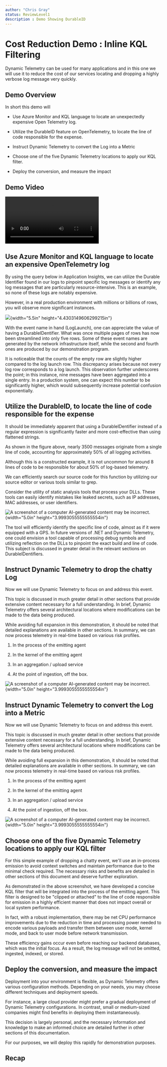 ```yaml
---
author: "Chris Gray"
status: ReviewLevel1
description : Demo Showing DurableID
---
```


# Cost Reduction Demo : Inline KQL Filtering

Dynamic Telemetry can be used for many applications and in this one we will use
it to reduce the cost of our services locating and dropping a highly verbose log
message very quickly.

## Demo Overview

In short this demo will

- Use Azure Monitor and KQL language to locate an unexpectedly expensive Open
  Telemetry log.

- Utilize the DurableID feature on OpenTelemetry, to locate the line of code
  responsible for the expense.

- Instruct Dynamic Telemetry to convert the Log into a Metric

- Choose one of the five Dynamic Telemetry locations to apply our KQL filter.

- Deploy the conversion, and measure the impact

## Demo Video

![type:video](../orig_media/DynamicTelemetry_CostSavings.mp4)

## Use Azure Monitor and KQL language to locate an expensive OpenTelemetry log

By using the query below in Application Insights, we can utilize the Durable
Identifier found in our logs to pinpoint specific log messages or identify any
log messages that are particularly resource-intensive. This is an example, so
none of these logs are notably expensive.

However, in a real production environment with millions or billions of rows, you
will observe more significant instances.

![](../orig_media/Demo.1.DurableID.SummarizeContrast.png){width="5.5in"
height="4.4303149606299215in"}

With the event name in hand (LogLaunch), one can appreciate the value of having
a DurableIDentifier. What was once multiple pages of rows has now been
streamlined into only five rows. Some of these event names are generated by the
network infrastructure itself, while the second and fourth ones are produced by
our demonstration program.

It is noticeable that the counts of the empty row are slightly higher compared
to the log launch row. This discrepancy arises because not every log row
corresponds to a log launch. This observation further underscores the point; in
this instance, nine messages have been aggregated into a single entry. In a
production system, one can expect this number to be significantly higher, which
would subsequently increase potential confusion exponentially.

## Utilize the DurableID, to locate the line of code responsible for the expense

It should be immediately apparent that using a DurableIDentifier instead of a
regular expression is significantly faster and more cost-effective than using
flattened strings.

As shown in the figure above, nearly 3500 messages originate from a single line
of code, accounting for approximately 50% of all logging activities.

Although this is a constructed example, it is not uncommon for around 8 lines of
code to be responsible for about 50% of log-based telemetry.

We can efficiently search our source code for this function by utilizing our
source editor or various tools similar to grep.

Consider the utility of static analysis tools that process your DLLs. These
tools can easily identify mistakes like leaked secrets, such as IP addresses,
MAC addresses, or user identifiers.

![A screenshot of a computer AI-generated content may be incorrect.](../orig_media/Demo.1.DurableID.Searching.png){width="5.0in"
height="3.9993055555555554in"}

The tool will efficiently identify the specific line of code, almost as if it
were equipped with a GPS. In future versions of .NET and Dynamic Telemetry, one
could envision a tool capable of processing debug symbols and utilizing
reflection on the DLLs to pinpoint the exact build and line of code. This
subject is discussed in greater detail in the relevant sections on
DurableIDentifiers.

## Instruct Dynamic Telemetry to drop the chatty Log

Now we will use Dynamic Telemetry to focus on and address this event.

This topic is discussed in much greater detail in other sections that provide
extensive content necessary for a full understanding. In brief, Dynamic
Telemetry offers several architectural locations where modifications can be made
to the data being produced.

While avoiding full expansion in this demonstration, it should be noted that
detailed explanations are available in other sections. In summary, we can now
process telemetry in real-time based on various risk profiles.

1. In the process of the emitting agent

1. In the kernel of the emitting agent

1. In an aggregation / upload service

1. At the point of ingestion, off the box.

![A screenshot of a computer AI-generated content may be incorrect.](../orig_media/Demo.1.DurableID.Contrast.ShowLogDrop.png){width="5.0in"
height="3.9993055555555554in"}

## Instruct Dynamic Telemetry to convert the Log into a Metric

Now we will use Dynamic Telemetry to focus on and address this event.

This topic is discussed in much greater detail in other sections that provide
extensive content necessary for a full understanding. In brief, Dynamic
Telemetry offers several architectural locations where modifications can be made
to the data being produced.

While avoiding full expansion in this demonstration, it should be noted that
detailed explanations are available in other sections. In summary, we can now
process telemetry in real-time based on various risk profiles.

1. In the process of the emitting agent

1. In the kernel of the emitting agent

1. In an aggregation / upload service

1. At the point of ingestion, off the box.

![A screenshot of a computer AI-generated content may be incorrect.](../orig_media/Demo.1.DurableID.ConvertedToMetric.png){width="5.0in"
height="3.9993055555555554in"}

## Choose one of the five Dynamic Telemetry locations to apply our KQL filter

For this simple example of dropping a chatty event, we'll use an in-process
emission to avoid context switches and maintain performance due to the minimal
check required. The necessary risks and benefits are detailed in other sections
of this document and deserve further exploration.

As demonstrated in the above screenshot, we have developed a concise KQL filter
that will be integrated into the process of the emitting agent. This filter is
designed to be "clipped or attached" to the line of code responsible for
emission in a highly efficient manner that does not impact overall or local
system performance.

In fact, with a robust implementation, there may be net CPU performance
improvements due to the reduction in time and processing power needed to encode
various payloads and transfer them between user mode, kernel mode, and back to
user mode before network transmission.

These efficiency gains occur even before reaching our backend databases, which
was the initial focus. As a result, the log message will not be omitted,
ingested, indexed, or stored.

## Deploy the conversion, and measure the impact

Deployment into your environment is flexible, as Dynamic Telemetry offers
various configuration methods. Depending on your needs, you may choose different
techniques and deployment speeds.

For instance, a large cloud provider might prefer a gradual deployment of
Dynamic Telemetry configurations. In contrast, small or medium-sized companies
might find benefits in deploying them instantaneously.

This decision is largely personal, and the necessary information and knowledge
to make an informed choice are detailed further in other sections of this
documentation.

For our purposes, we will deploy this rapidly for demonstration purposes.

## Recap

